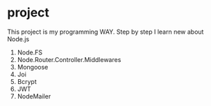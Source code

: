 # project
This project is my programming WAY.
Step by step I learn new about Node.js
  1) Node.FS
  2) Node.Router.Controller.Middlewares
  3) Mongoose
  4) Joi
  5) Bcrypt
  6) JWT
  7) NodeMailer
